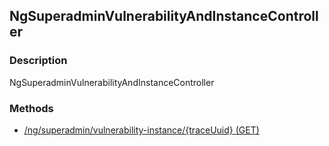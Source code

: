 ## NgSuperadminVulnerabilityAndInstanceController
### Description
NgSuperadminVulnerabilityAndInstanceController
### Methods
- [ /ng/superadmin/vulnerability-instance/{traceUuid} (GET) ]( ./b97aa188c3555efab8e1adaab54f9f11.md)
